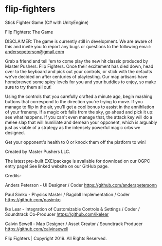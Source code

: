 # flip-fighters
Stick Fighter Game (C# with UnityEngine) 

Flip Fighters: The Game

DISCLAIMER: The game is currently still in development. We are aware of this and invite you to report any bugs or questions to the following email: anderscpeterson@gmail.com

Grab a friend and tell 'em to come play the new hit classic produced by Master Pushers: Flip Fighters. Once their excitement has died down, head over to the keyboard and pick out your controls, or stick with the defaults we've decided on after centuries of playtesting. Our map artisans have homebrewed some spicy levels for you and your buddies to enjoy, so make sure to try them all out!

Using the controls that you carefully crafted a minute ago, begin mashing buttons that correspond to the direction you're trying to move. If you manage to flip in the air, you'll get a cool bonus to assist in the annihilation of your frenemy. If a magic orb falls from the sky, go ahead and pick it up: see what happens. If you can't even manage that, the attack key will do a melee slap that will humiliate and demean your opponent, which is arguably just as viable of a strategy as the intensely powerful magic orbs we designed.

Get your opponent's health to 0 or knock them off the platform to win!

Created by Master Pushers LLC. 

The latest pre-built EXE/package is available for download on our OGPC entry page! See linked website on our GitHub page.

Credits-

Anders Peterson - UI Designer / Coder https://github.com/anderspetersonn

Paul Simko - Physics Master / Ragdoll Implementation / Coder https://github.com/pasimko

Ike Lear - Integration of Customizable Controls & Settings / Coder / Soundtrack Co-Producer https://github.com/ikelear

Calvin Sewell - Map Designer / Asset Creator / Soundtrack Producer https://github.com/calvinsewell

Flip Fighters | Copyright 2019. All Rights Reserved.
